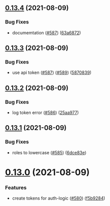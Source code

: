 ## [0.13.4](https://github.com/EddieHubCommunity/EddieBot/compare/v0.13.3...v0.13.4) (2021-08-09)


### Bug Fixes

* documemtation ([#587](https://github.com/EddieHubCommunity/EddieBot/issues/587)) ([63a6872](https://github.com/EddieHubCommunity/EddieBot/commit/63a6872024ae33fdc883806aaa735706da06f937))



## [0.13.3](https://github.com/EddieHubCommunity/EddieBot/compare/v0.13.2...v0.13.3) (2021-08-09)


### Bug Fixes

* use api token ([#587](https://github.com/EddieHubCommunity/EddieBot/issues/587)) ([#589](https://github.com/EddieHubCommunity/EddieBot/issues/589)) ([5870839](https://github.com/EddieHubCommunity/EddieBot/commit/5870839e4f509582e311847b6d86f68af1f77911))



## [0.13.2](https://github.com/EddieHubCommunity/EddieBot/compare/v0.13.1...v0.13.2) (2021-08-09)


### Bug Fixes

* log token error ([#586](https://github.com/EddieHubCommunity/EddieBot/issues/586)) ([25aa977](https://github.com/EddieHubCommunity/EddieBot/commit/25aa97739bac6a2ba0b3f5f231771e580c845350))



## [0.13.1](https://github.com/EddieHubCommunity/EddieBot/compare/v0.13.0...v0.13.1) (2021-08-09)


### Bug Fixes

* roles to lowercase ([#585](https://github.com/EddieHubCommunity/EddieBot/issues/585)) ([6dce83e](https://github.com/EddieHubCommunity/EddieBot/commit/6dce83e7d9df0b1c9b22bd9909264ca3962d3248))



# [0.13.0](https://github.com/EddieHubCommunity/EddieBot/compare/v0.12.1...v0.13.0) (2021-08-09)


### Features

* create tokens for auth-logic ([#580](https://github.com/EddieHubCommunity/EddieBot/issues/580)) ([f5b9284](https://github.com/EddieHubCommunity/EddieBot/commit/f5b928438b6ad1d9e092b3c961ff18b2d7dab556))



